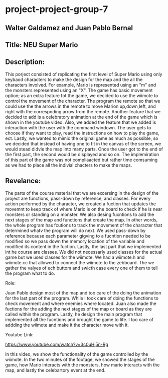 # project-project-group-7

## Walter Galdamez and Juan Pablo Bernal 

## Title: NEU Super Mario

## Description:

This porject consisted of replicating the first level of Super Mario using only keybaod characters to make the design for the map and the all the characters involved. For example, Mario is represented using an "m" and the monsters represented using an "X". The game has basic movement option; as an extra feature fot the game, we decided to use the wiimote to control the movement of the character. The program the remote so that we could use the the arrows in the remote to move Marion up,down,left, and right with the correspoding arrow from the remote. Another feature that we decided to add is a celebratory animation at the end of the game which is shown in the youtube video. Also, we added the feature that we added is interaction with the user with the command windown. The user gets to choose if they want to play, read the instructions on how to play the game, ect. Lastly, we wanted to mimic the original game as much as possible, so we decided that instead of having one to fit in the canvas of the screen, we would stead didvie the map into many parts. Once the user got to the end of the first part, the second would be displayed and so on. The implemiration of this part of the game was not compliaacted but rather time comsuming as we had to place all the indivial chacters to make the maps. 

## Revelance:

The parts of the course material that we are excersing in the design of the project are functions, pass-down by reference, and classes. For every action performed by the character, we created a fuction that updates the movemnt to keep track of where Mario is on the board to check if he is near monsters or standing on a monster. We also desing fucntions to add the next stages of the map and functions that create the map. In other words, the whole program has fcutions to track the movement of the character that determined whatv the program will do next. We used pass-down by reference because each parameter gigving to a fucntion needed to be modified so we pass down the memory location of the variable and modified its content in the fuction. Lastly, the last part that we implemented int he course are classes. We did not necessarly used classes for the actual game but we used classes for the wiimote. We had a wiimote.h and wiimote.cc that allowed to connect the wiimote to the zebboard. The we gather the valyes of ech buttom and swicth case every one of them to tell the program what to do.

Role:


Juan Pablo design most of the map and too care of the doing the animation for the last part of the program. While I took care of doing the functions to check movement and where enemies where located. Juan also made the fuctions for the adding the next stages of the map or board as they are called within the program. Lastly, he design the main program that implemented all the fucntions and brought the game to life. I too care of addding the wiimote and make it the character move with it.


Youtube Link:

https://www.youtube.com/watch?v=3c0uHj5n-Rg

In this video, we show the functionality of the game controlled by the wiimote. In the two minutes of the footage, we showed the stages of the game, how Mario interacts with the monsters, how mario interacts with the map, and lastly the celebartory event at the end.

